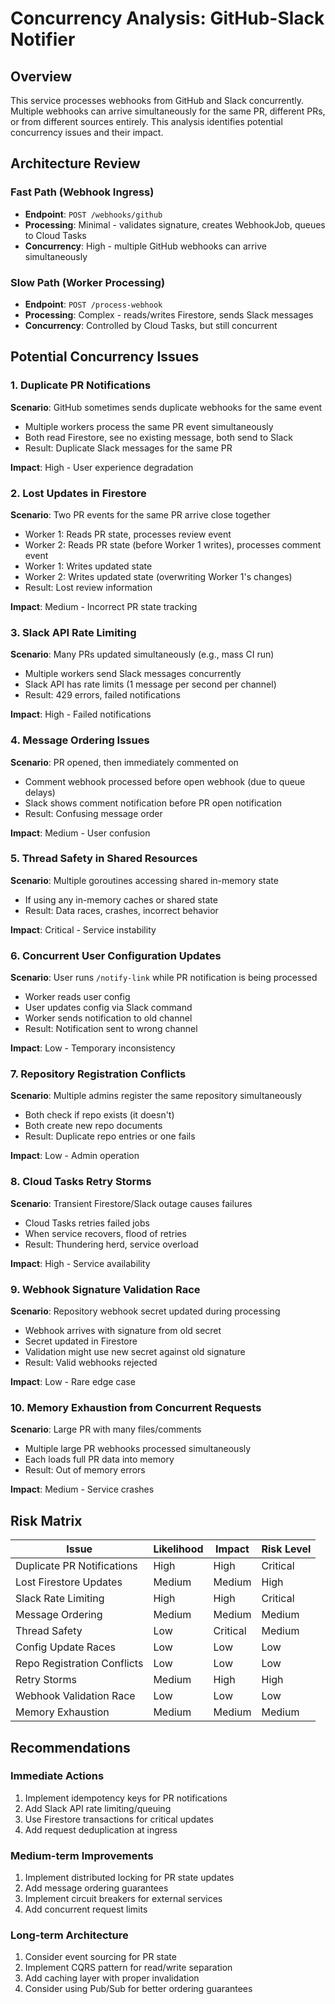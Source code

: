 # Concurrency Analysis: GitHub-Slack Notifier

## Overview
This service processes webhooks from GitHub and Slack concurrently. Multiple webhooks can arrive simultaneously for the same PR, different PRs, or from different sources entirely. This analysis identifies potential concurrency issues and their impact.

## Architecture Review

### Fast Path (Webhook Ingress)
- **Endpoint**: `POST /webhooks/github`
- **Processing**: Minimal - validates signature, creates WebhookJob, queues to Cloud Tasks
- **Concurrency**: High - multiple GitHub webhooks can arrive simultaneously

### Slow Path (Worker Processing)
- **Endpoint**: `POST /process-webhook`
- **Processing**: Complex - reads/writes Firestore, sends Slack messages
- **Concurrency**: Controlled by Cloud Tasks, but still concurrent

## Potential Concurrency Issues

### 1. Duplicate PR Notifications
**Scenario**: GitHub sometimes sends duplicate webhooks for the same event
- Multiple workers process the same PR event simultaneously
- Both read Firestore, see no existing message, both send to Slack
- Result: Duplicate Slack messages for the same PR

**Impact**: High - User experience degradation

### 2. Lost Updates in Firestore
**Scenario**: Two PR events for the same PR arrive close together
- Worker 1: Reads PR state, processes review event
- Worker 2: Reads PR state (before Worker 1 writes), processes comment event
- Worker 1: Writes updated state
- Worker 2: Writes updated state (overwriting Worker 1's changes)
- Result: Lost review information

**Impact**: Medium - Incorrect PR state tracking

### 3. Slack API Rate Limiting
**Scenario**: Many PRs updated simultaneously (e.g., mass CI run)
- Multiple workers send Slack messages concurrently
- Slack API has rate limits (1 message per second per channel)
- Result: 429 errors, failed notifications

**Impact**: High - Failed notifications

### 4. Message Ordering Issues
**Scenario**: PR opened, then immediately commented on
- Comment webhook processed before open webhook (due to queue delays)
- Slack shows comment notification before PR open notification
- Result: Confusing message order

**Impact**: Medium - User confusion

### 5. Thread Safety in Shared Resources
**Scenario**: Multiple goroutines accessing shared in-memory state
- If using any in-memory caches or shared state
- Result: Data races, crashes, incorrect behavior

**Impact**: Critical - Service instability

### 6. Concurrent User Configuration Updates
**Scenario**: User runs `/notify-link` while PR notification is being processed
- Worker reads user config
- User updates config via Slack command
- Worker sends notification to old channel
- Result: Notification sent to wrong channel

**Impact**: Low - Temporary inconsistency

### 7. Repository Registration Conflicts
**Scenario**: Multiple admins register the same repository simultaneously
- Both check if repo exists (it doesn't)
- Both create new repo documents
- Result: Duplicate repo entries or one fails

**Impact**: Low - Admin operation

### 8. Cloud Tasks Retry Storms
**Scenario**: Transient Firestore/Slack outage causes failures
- Cloud Tasks retries failed jobs
- When service recovers, flood of retries
- Result: Thundering herd, service overload

**Impact**: High - Service availability

### 9. Webhook Signature Validation Race
**Scenario**: Repository webhook secret updated during processing
- Webhook arrives with signature from old secret
- Secret updated in Firestore
- Validation might use new secret against old signature
- Result: Valid webhooks rejected

**Impact**: Low - Rare edge case

### 10. Memory Exhaustion from Concurrent Requests
**Scenario**: Large PR with many files/comments
- Multiple large PR webhooks processed simultaneously
- Each loads full PR data into memory
- Result: Out of memory errors

**Impact**: Medium - Service crashes

## Risk Matrix

| Issue | Likelihood | Impact | Risk Level |
|-------|------------|---------|------------|
| Duplicate PR Notifications | High | High | Critical |
| Lost Firestore Updates | Medium | Medium | High |
| Slack Rate Limiting | High | High | Critical |
| Message Ordering | Medium | Medium | Medium |
| Thread Safety | Low | Critical | Medium |
| Config Update Races | Low | Low | Low |
| Repo Registration Conflicts | Low | Low | Low |
| Retry Storms | Medium | High | High |
| Webhook Validation Race | Low | Low | Low |
| Memory Exhaustion | Medium | Medium | Medium |

## Recommendations

### Immediate Actions
1. Implement idempotency keys for PR notifications
2. Add Slack API rate limiting/queuing
3. Use Firestore transactions for critical updates
4. Add request deduplication at ingress

### Medium-term Improvements
1. Implement distributed locking for PR state updates
2. Add message ordering guarantees
3. Implement circuit breakers for external services
4. Add concurrent request limits

### Long-term Architecture
1. Consider event sourcing for PR state
2. Implement CQRS pattern for read/write separation
3. Add caching layer with proper invalidation
4. Consider using Pub/Sub for better ordering guarantees